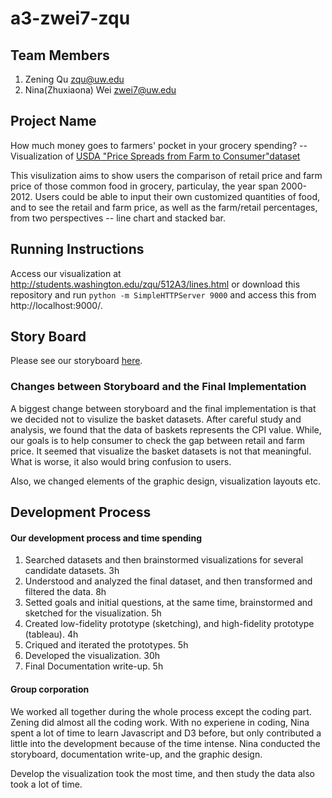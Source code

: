 a3-zwei7-zqu
===============

## Team Members

1. Zening Qu zqu@uw.edu
2. Nina(Zhuxiaona) Wei zwei7@uw.edu

## Project Name

How much money goes to farmers' pocket in your grocery spending? 
-- Visualization of [USDA "Price Spreads from Farm to Consumer"dataset](http://http://www.ers.usda.gov/data-products/price-spreads-from-farm-to-consumer.aspx#.UvesXEJdWP5)

This visulization aims to show users the comparison of retail price and farm price of those common food in grocery, particulay, the year span 2000-2012. Users could be able to input their own customized quantities of food, and to see the retail and farm price, as well as the farm/retail percentages, from two perspectives -- line chart and stacked bar.

## Running Instructions

Access our visualization at http://students.washington.edu/zqu/512A3/lines.html or download this repository and run `python -m SimpleHTTPServer 9000` and access this from http://localhost:9000/.


## Story Board

Please see our storyboard [here](https://www.dropbox.com/s/v9z84jgt0ygwxtc/a3-zwei7-zqu_Storyboard.pdf).  


### Changes between Storyboard and the Final Implementation

A biggest change between storyboard and the final implementation is that we decided not to visulize the basket datasets. After careful study and analysis, we found that the data of baskets represents the CPI value. While, our goals is to help consumer to check the gap between retail and farm price. It seemed that visualize the basket datasets is not that meaningful. What is worse, it also would bring confusion to users. 

Also, we changed elements of the graphic design, visualization layouts etc.


## Development Process

#### Our development process and time spending

1. Searched datasets and then brainstormed visualizations for several candidate datasets. 
3h
2. Understood and analyzed the final dataset, and then transformed and filtered the data. 
8h
3. Setted goals and initial questions, at the same time, brainstormed and sketched for the visualization.
5h
4. Created low-fidelity prototype (sketching), and high-fidelity prototype (tableau).
4h
5. Criqued and iterated the prototypes. 
5h
6. Developed the visualization. 
30h
7. Final Documentation write-up. 
5h

#### Group corporation
We worked all together during the whole process except the coding part. Zening did almost all the coding work. With no experiene in coding, Nina spent a lot of time to learn Javascript and D3 before, but only contributed a little into the development because of the time intense. Nina conducted the storyboard, documentation write-up, and the graphic design.

Develop the visualization took the most time, and then study the data also took a lot of time.
